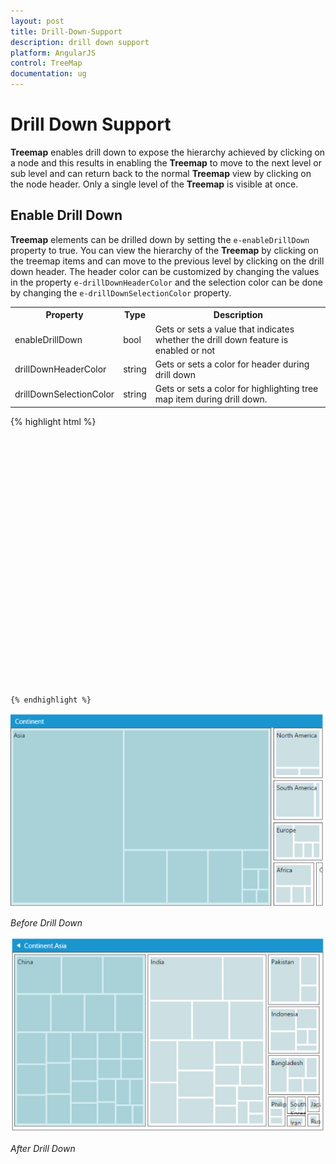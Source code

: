 ```yaml
---
layout: post
title: Drill-Down-Support
description: drill down support
platform: AngularJS
control: TreeMap
documentation: ug
---
```


# Drill Down Support

**Treemap** enables drill down to expose the hierarchy achieved by clicking on a node and this results in enabling the **Treemap** to move to the next level or sub level and can return back to the normal **Treemap** view by clicking on the node header. Only a single level of the **Treemap** is visible at once.

## Enable Drill Down

**Treemap** elements can be drilled down by setting the `e-enableDrillDown` property to true. You can view the hierarchy of the **Treemap** by clicking on the treemap items and can move to the previous level by clicking on the drill down header. The header color can be customized by changing the values in the property `e-drillDownHeaderColor` and the selection color can be done by changing the `e-drillDownSelectionColor` property.

<table>
<tr>
<th>
Property</th><th>
Type</th><th>
Description</th></tr>
<tr>
<td>
enableDrillDown</td><td>
bool</td><td>
Gets or sets a value that indicates whether the drill down feature is enabled or not</td></tr>
<tr>
<td>
drillDownHeaderColor</td><td>
string</td><td>
Gets or sets a color for header during drill down</td></tr>
<tr>
<td>
drillDownSelectionColor</td><td>
string</td><td>
Gets or sets a color for highlighting tree map item during drill down.</td></tr>
</table>


{% highlight html %}

   <html xmlns="http://www.w3.org/1999/xhtml" lang="en" ng-app="TreemapApp">
    <head>
        <title>Essential Studio for AngularJS: TreeMap</title>
        <!--CSS and Script file References -->
    </head> 
    <body ng-controller="TreemapCtrl">
     <div id="mapContainer" style="align-content:center;width: 800px; height: 400px;">
     <ej-treemap e-datasource=populationdata e-enabledrilldown="true" e-drilldownheadercolor="#199DAF" 
     e-drilldownselectioncolor="#199DAF" e-unicolormapping-color="#CCDFE3" 
     e-weightvaluepath="Population">
     <e-levels>
     <e-level e-grouppath="Continent" e-showlabels="true" e-headerheight="25" e-showheader="true" e-headertemplate="headertemplate" 
     e-groupgap="5"></e-level>
     <e-level e-grouppath="Country" e-showlabels="true" e-headerheight="25" e-showheader="true" e-headertemplate="headertemplate" 
     e-groupgap="0"></e-level>
     <e-level e-grouppath="Name" e-showlabels="true" e-headerheight="25" e-showheader="true" e-headertemplate="headertemplate" 
     e-groupgap="0"></e-level>
     </e-levels>
     </ej-treemap>
     </div>
     <script>
     angular.module('TreemapApp', ['ejangular'])
     .controller('TreemapCtrl', function ($scope) {
                        });
    </script>
    </body>
</html> 
    
    {% endhighlight %}



![](Drill-Down-Support_images/Drill-Down-Support_img1.png)

_Before Drill Down_

![](Drill-Down-Support_images/Drill-Down-Support_img2.png)

_After Drill Down_

